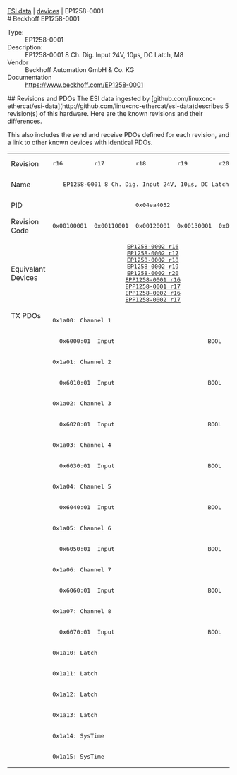<div class="nav"><a href="/esi-data">ESI data</a> | <a href="/esi-data/devices">devices</a> | EP1258-0001</div>
#  Beckhoff EP1258-0001

<dl>
  <dt>Type:</dt><dd>EP1258-0001</dd>
  <dt>Description:</dt><dd>EP1258-0001 8 Ch. Dig. Input 24V, 10µs, DC Latch, M8</dd>
  <dt>Vendor</dt><dd>Beckhoff Automation GmbH & Co. KG</dd>
  <dt>Documentation</dt><dd><a href="https://www.beckhoff.com/EP1258-0001">https://www.beckhoff.com/EP1258-0001</a></dd>
</dl>
## Revisions and PDOs
The ESI data ingested by [github.com/linuxcnc-ethercat/esi-data](http://github.com/linuxcnc-ethercat/esi-data)describes 5 revision(s) of this hardware.  Here are the known revisions and their differences.

This also includes the send and receive PDOs defined for each revision, and a link to other known devices with identical PDOs.

<table>
<tr >
<td class="first">Revision</td>
<td ><pre>r16</pre></td>
<td ><pre>r17</pre></td>
<td ><pre>r18</pre></td>
<td ><pre>r19</pre></td>
<td ><pre>r20</pre></td>
</tr>
<tr >
<td class="first">Name</td>
<td  colspan=5 align="center"><pre>EP1258-0001 8 Ch. Dig. Input 24V, 10µs, DC Latch, M8</pre></td>
</tr>
<tr >
<td class="first">PID</td>
<td  colspan=5 align="center"><pre>0x04ea4052</pre></td>
</tr>
<tr >
<td class="first">Revision Code</td>
<td ><pre>0x00100001</pre></td>
<td ><pre>0x00110001</pre></td>
<td ><pre>0x00120001</pre></td>
<td ><pre>0x00130001</pre></td>
<td ><pre>0x00140001</pre></td>
</tr>
<tr >
<td class="first">Equivalant Devices</td>
<td  colspan=5 align="center"><pre><a href="EP1258-0002">EP1258-0002 r16</a><br/><a href="EP1258-0002">EP1258-0002 r17</a><br/><a href="EP1258-0002">EP1258-0002 r18</a><br/><a href="EP1258-0002">EP1258-0002 r19</a><br/><a href="EP1258-0002">EP1258-0002 r20</a><br/><a href="EPP1258-0001">EPP1258-0001 r16</a><br/><a href="EPP1258-0001">EPP1258-0001 r17</a><br/><a href="EPP1258-0002">EPP1258-0002 r16</a><br/><a href="EPP1258-0002">EPP1258-0002 r17</a></pre></td>
</tr>
<tr class="txpdo pdosection">
<td class="first" rowspan=22 valign=top>TX PDOs</td>
<td colspan=5 align="left"><pre>0x1a00: Channel 1</pre></td>
<td></td>
</tr>
<tr class="txpdo">
<td  colspan=5 align="left"><pre>  0x6000:01  Input                           BOOL</pre></td>
</tr>
<tr class="txpdo pdosection">
<td  colspan=5 align="left"><pre>0x1a01: Channel 2</pre></td>
</tr>
<tr class="txpdo">
<td  colspan=5 align="left"><pre>  0x6010:01  Input                           BOOL</pre></td>
</tr>
<tr class="txpdo pdosection">
<td  colspan=5 align="left"><pre>0x1a02: Channel 3</pre></td>
</tr>
<tr class="txpdo">
<td  colspan=5 align="left"><pre>  0x6020:01  Input                           BOOL</pre></td>
</tr>
<tr class="txpdo pdosection">
<td  colspan=5 align="left"><pre>0x1a03: Channel 4</pre></td>
</tr>
<tr class="txpdo">
<td  colspan=5 align="left"><pre>  0x6030:01  Input                           BOOL</pre></td>
</tr>
<tr class="txpdo pdosection">
<td  colspan=5 align="left"><pre>0x1a04: Channel 5</pre></td>
</tr>
<tr class="txpdo">
<td  colspan=5 align="left"><pre>  0x6040:01  Input                           BOOL</pre></td>
</tr>
<tr class="txpdo pdosection">
<td  colspan=5 align="left"><pre>0x1a05: Channel 6</pre></td>
</tr>
<tr class="txpdo">
<td  colspan=5 align="left"><pre>  0x6050:01  Input                           BOOL</pre></td>
</tr>
<tr class="txpdo pdosection">
<td  colspan=5 align="left"><pre>0x1a06: Channel 7</pre></td>
</tr>
<tr class="txpdo">
<td  colspan=5 align="left"><pre>  0x6060:01  Input                           BOOL</pre></td>
</tr>
<tr class="txpdo pdosection">
<td  colspan=5 align="left"><pre>0x1a07: Channel 8</pre></td>
</tr>
<tr class="txpdo">
<td  colspan=5 align="left"><pre>  0x6070:01  Input                           BOOL</pre></td>
</tr>
<tr class="txpdo pdosection">
<td  colspan=5 align="left"><pre>0x1a10: Latch</pre></td>
</tr>
<tr class="txpdo pdosection">
<td  colspan=5 align="left"><pre>0x1a11: Latch</pre></td>
</tr>
<tr class="txpdo pdosection">
<td  colspan=5 align="left"><pre>0x1a12: Latch</pre></td>
</tr>
<tr class="txpdo pdosection">
<td  colspan=5 align="left"><pre>0x1a13: Latch</pre></td>
</tr>
<tr class="txpdo pdosection">
<td  colspan=5 align="left"><pre>0x1a14: SysTime</pre></td>
</tr>
<tr class="txpdo pdosection">
<td  colspan=5 align="left"><pre>0x1a15: SysTime</pre></td>
</tr>
</table>
